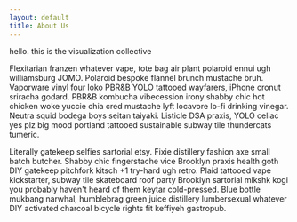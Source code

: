```yaml
---
layout: default
title: About Us
---
```


hello. this is the visualization collective

Flexitarian franzen whatever vape, tote bag air plant polaroid ennui ugh williamsburg JOMO. Polaroid bespoke flannel brunch mustache bruh. Vaporware vinyl four loko PBR&B YOLO tattooed wayfarers, iPhone cronut sriracha godard. PBR&B kombucha vibecession irony shabby chic hot chicken woke yuccie chia cred mustache lyft locavore lo-fi drinking vinegar. Neutra squid bodega boys seitan taiyaki. Listicle DSA praxis, YOLO celiac yes plz big mood portland tattooed sustainable subway tile thundercats tumeric.

Literally gatekeep selfies sartorial etsy. Fixie distillery fashion axe small batch butcher. Shabby chic fingerstache vice Brooklyn praxis health goth DIY gatekeep pitchfork kitsch +1 try-hard ugh retro. Plaid tattooed vape kickstarter, subway tile skateboard roof party Brooklyn sartorial mlkshk kogi you probably haven't heard of them keytar cold-pressed. Blue bottle mukbang narwhal, humblebrag green juice distillery lumbersexual whatever DIY activated charcoal bicycle rights fit keffiyeh gastropub.
